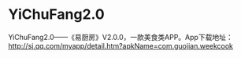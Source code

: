 # YiChuFang2.0
YiChuFang2.0——《易厨房》V2.0.0，一款美食类APP。App下载地址：
http://sj.qq.com/myapp/detail.htm?apkName=com.guojian.weekcook
